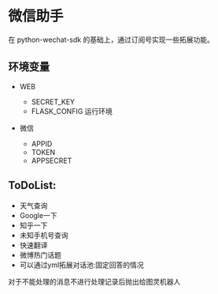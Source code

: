 # 微信助手
在 python-wechat-sdk 的基础上，通过订阅号实现一些拓展功能。

## 环境变量

- WEB
    - SECRET_KEY
    - FLASK_CONFIG 运行环境

- 微信
    - APPID
    - TOKEN
    - APPSECRET

## ToDoList:
- 天气查询
- Google一下
- 知乎一下
- 未知手机号查询
- 快速翻译
- 微博热门话题
- 可以通过yml拓展对话池:固定回答的情况

对于不能处理的消息不进行处理记录后抛出给图灵机器人


